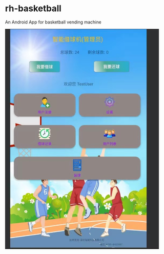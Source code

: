 # rh-basketball
An Android App for basketball vending machine

![basketball-app.jpg](./basketball-app.jpg)

